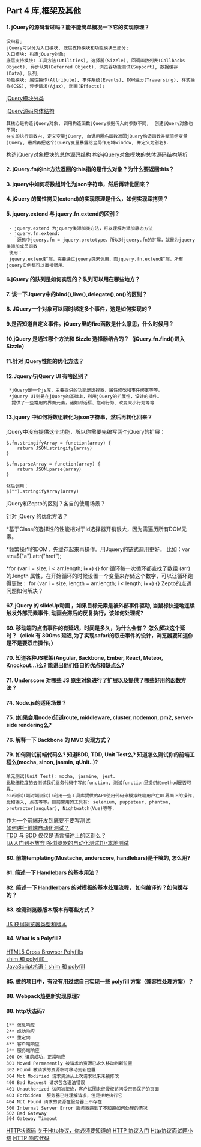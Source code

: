 ## Part 4 库,框架及其他
#### 1. jQuery的源码看过吗？能不能简单概况一下它的实现原理？
    没细看;     
    jQuery可以分为入口模块, 底层支持模块和功能模块三部分;    
    入口模块: 构造jQuery对象;   
    底层支持模块: 工具方法(Utilities), 选择器(Sizzle), 回调函数列表(Callbacks Object), 异步队列(Deferred Object), 浏览器功能测试(Support), 数据缓存(Data), 队列;    
    功能模块: 属性操作(Attribute), 事件系统(Events), DOM遍历(Traversing), 样式操作(CSS), 异步请求(Ajax), 动画(Effects);
[jQuery模块分类](https://thumbnail0.baidupcs.com/thumbnail/fcb526a5ca49a1d6aeb7c6c9918c73eb?fid=3825913931-250528-945902542473770&rt=pr&sign=FDTAER-DCb740ccc5511e5e8fedcff06b081203-zoK%2f9fJRNROWfm8VleS%2fdKxS6wI%3d&expires=8h&chkbd=0&chkv=0&dp-logid=2746396159924838046&dp-callid=0&time=1556499600&size=c1920_u1080&quality=90&vuk=3825913931&ft=image&autopolicy=1)

[jQuery源码总体结构](https://thumbnail0.baidupcs.com/thumbnail/7cc5c5fb116857c7fe0d5aa2c5cd4b53?fid=3825913931-250528-181993357041500&rt=pr&sign=FDTAER-DCb740ccc5511e5e8fedcff06b081203-iHIvyd8v1AH%2fedjp6rsS%2bc8AL6c%3d&expires=8h&chkbd=0&chkv=0&dp-logid=2746396159924838046&dp-callid=0&time=1556499600&size=c1920_u1080&quality=90&vuk=3825913931&ft=image&autopolicy=1)

    其核心是构造jQuery对象, 调用构造函数jQuery根据传入的参数不同,  创建jQuery对象也不同;   
    在立即执行函数内, 定义变量jQuery, 自调用匿名函数返回jQuery构造函数并赋值给变量jQuery, 最后再把这个jQuery变量暴露给全局作用域window, 并定义为别名$.    
[构造jQuery对象模块的总体源码结构](https://thumbnail0.baidupcs.com/thumbnail/68c4e7e9b2519bc897e80c62e3231b1b?fid=3825913931-250528-912614335947438&rt=pr&sign=FDTAER-DCb740ccc5511e5e8fedcff06b081203-2GhDYHk1hwg7REPvdsrpottUR30%3d&expires=8h&chkbd=0&chkv=0&dp-logid=2746396159924838046&dp-callid=0&time=1556499600&size=c1920_u1080&quality=90&vuk=3825913931&ft=image&autopolicy=1)
[构造jQuery对象模块的总体源码结构解析](https://thumbnail0.baidupcs.com/thumbnail/ca581c58f578485223a9f759581da43a?fid=3825913931-250528-129703248934925&rt=pr&sign=FDTAER-DCb740ccc5511e5e8fedcff06b081203-xz6yw3FalpNXkxQsFRxDcXtrfSY%3d&expires=8h&chkbd=0&chkv=0&dp-logid=2746759758132300828&dp-callid=0&time=1556503200&size=c1920_u1080&quality=90&vuk=3825913931&ft=image&autopolicy=1)

#### 2. jQuery.fn的init方法返回的this指的是什么对象？为什么要返回this？

#### 3. jquery中如何将数组转化为json字符串，然后再转化回来？

#### 4. jQuery 的属性拷贝(extend)的实现原理是什么，如何实现深拷贝？

#### 5. jquery.extend 与 jquery.fn.extend的区别？
     - jquery.extend 为jquery类添加类方法，可以理解为添加静态方法
     - jquery.fn.extend:
        源码中jquery.fn = jquery.prototype，所以对jquery.fn的扩展，就是为jquery类添加成员函数
     使用：
     jquery.extend扩展，需要通过jquery类来调用，而jquery.fn.extend扩展，所有jquery实例都可以直接调用。
#### 6.jQuery 的队列是如何实现的？队列可以用在哪些地方？

#### 7. 谈一下Jquery中的bind(),live(),delegate(),on()的区别？

#### 8. JQuery一个对象可以同时绑定多个事件，这是如何实现的？

#### 9.是否知道自定义事件。jQuery里的fire函数是什么意思，什么时候用？

#### 10.jQuery 是通过哪个方法和 Sizzle 选择器结合的？（jQuery.fn.find()进入Sizzle）

#### 11.针对 jQuery性能的优化方法？

#### 12.Jquery与jQuery UI 有啥区别？
     *jQuery是一个js库，主要提供的功能是选择器，属性修改和事件绑定等等。
     *jQuery UI则是在jQuery的基础上，利用jQuery的扩展性，设计的插件。
      提供了一些常用的界面元素，诸如对话框、拖动行为、改变大小行为等等
 

#### 13.jquery 中如何将数组转化为json字符串，然后再转化回来？

jQuery中没有提供这个功能，所以你需要先编写两个jQuery的扩展：

    $.fn.stringifyArray = function(array) {
        return JSON.stringify(array)
    }

    $.fn.parseArray = function(array) {
        return JSON.parse(array)
    }

    然后调用：
    $("").stringifyArray(array)
jQuery和Zepto的区别？各自的使用场景？

针对 jQuery 的优化方法？

 *基于Class的选择性的性能相对于Id选择器开销很大，因为需遍历所有DOM元素。

 *频繁操作的DOM，先缓存起来再操作。用Jquery的链式调用更好。
  比如：var str=$("a").attr("href");

 *for (var i = size; i < arr.length; i++) {}
  for 循环每一次循环都查找了数组 (arr) 的.length 属性，在开始循环的时候设置一个变量来存储这个数字，可以让循环跑得更快：
  for (var i = size, length = arr.length; i < length; i++) {}
Zepto的点透问题如何解决？

#### 67. jQuery 的 slideUp动画 ，如果目标元素是被外部事件驱动, 当鼠标快速地连续触发外部元素事件, 动画会滞后的反复执行，该如何处理呢?


#### 69. 移动端的点击事件的有延迟，时间是多久，为什么会有？ 怎么解决这个延时？（click 有 300ms 延迟,为了实现safari的双击事件的设计，浏览器要知道你是不是要双击操作。）
#### 70. 知道各种JS框架(Angular, Backbone, Ember, React, Meteor, Knockout...)么? 能讲出他们各自的优点和缺点么?
#### 71. Underscore 对哪些 JS 原生对象进行了扩展以及提供了哪些好用的函数方法？

#### 74. Node.js的适用场景？
#### 75. (如果会用node)知道route, middleware, cluster, nodemon, pm2, server-side rendering么?
#### 76. 解释一下 Backbone 的 MVC 实现方式？


#### 79. 如何测试前端代码么? 知道BDD, TDD, Unit Test么? 知道怎么测试你的前端工程么(mocha, sinon, jasmin, qUnit..)?
    单元测试(Unit Test): mocha, jasmine, jest. 
    比较细粒度的去测试我们业务代码中写的function, 测试function里提供的method是否可靠.
    e2e测试(端对端测试):利用一些工具库提供的API使用代码来模拟终端用户在UI界面上的操作,比如输入, 点击等等。目前常用的工具有: selenium, puppeteer, phantom, protractor(angular), Nightwatch(Vue)等等.
[作为一个前端开发到底要不要写测试](https://segmentfault.com/a/1190000015724775)</br>
[如何进行前端自动化测试？](https://www.zhihu.com/question/29922082)</br>
[TDD 与 BDD 仅仅是语言描述上的区别么？](https://www.zhihu.com/question/20161970)</br>
[[从入门到不放弃]多浏览器的自动化测试(1)-本地测试](https://zhuanlan.zhihu.com/p/27473256)</br>

#### 80. 前端templating(Mustache, underscore, handlebars)是干嘛的, 怎么用?

#### 81. 简述一下 Handlebars 的基本用法？

#### 82. 简述一下 Handlerbars 的对模板的基本处理流程， 如何编译的？如何缓存的？

#### 83. 检测浏览器版本版本有哪些方式？
 [JS 获得浏览器类型和版本](https://segmentfault.com/a/1190000007640795)</br>

#### 84. What is a Polyfill?
[HTML5 Cross Browser Polyfills](https://github.com/Modernizr/Modernizr/wiki/HTML5-Cross-browser-Polyfills) <br>
[shim 和 polyfill）](http://www.ituring.com.cn/article/details/766#)<br>
[JavaScript术语：shim 和 polyfill](https://www.html.cn/archives/8339)<br>

#### 85. 做的项目中，有没有用过或自己实现一些 polyfill 方案（兼容性处理方案）？


#### 88. Webpack热更新实现原理?



#### 88. http状态码?
    1** 信息响应
    2** 成功响应
    3** 重定向
    4** 客户端响应
    5** 服务端响应
    200 OK 请求成功，正常响应
    301 Moved Permanently 被请求的资源已永久移动到新位置
    302 Found 被请求的资源临时移动到新位置
    304 Not Modified 请求资源从上次请求以来未被修改
    400 Bad Request 请求包含语法错误
    401 Unauthorized 访问被拒绝，客户试图未经授权访问受密码保护的页面
    403 Forbidden  服务器已经理解请求，但是拒绝执行它
    404 Not Found 请求的资源在服务器上不存在
    500 Internal Server Error 服务器遇到了不知道如何处理的情况
    502 Bad Gateway
    504 Gateway Timeout
[HTTP状态码](http://www.httpstatus.cn/)
[关于Http协议，你必须要知道的](https://segmentfault.com/a/1190000016751071)
[HTTP 协议入门](http://www.ruanyifeng.com/blog/2016/08/http.html)
[Http协议面试题小结](https://blog.csdn.net/weixin_38051694/article/details/77777010)
[HTTP 响应代码](https://developer.mozilla.org/zh-CN/docs/Web/HTTP/Status)
